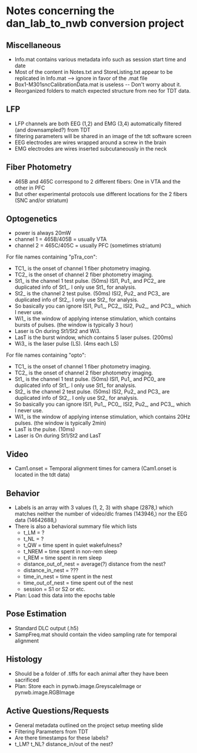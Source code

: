 # Notes concerning the dan_lab_to_nwb conversion project

## Miscellaneous
- Info.mat contains various metadata info such as session start time and date
- Most of the content in Notes.txt and StoreListing.txt appear to be replicated in Info.mat --> ignore in favor of the .mat file
- Box1-M301sncCalibrationData.mat is useless -- Don't worry about it.
- Reorganized folders to match expected structure from neo for TDT data.

## LFP
- LFP channels are both EEG (1,2) and EMG (3,4) automatically filtered (and downsampled?) from TDT
- filtering parameters will be shared in an image of the tdt software screen
- EEG electrodes are wires wrapped around a screw in the brain
- EMG electrodes are wires inserted subcutaneously in the neck

## Fiber Photometry
- 465B and 465C correspond to 2 different fibers: One in VTA and the other in PFC
- But other experimental protocols use different locations for the 2 fibers (SNC and/or striatum)

## Optogenetics
- power is always 20mW
- channel 1 = 465B/405B = usually VTA
- channel 2 = 465C/405C = usually PFC (sometimes striatum)

For file names containing "pTra_con":
- TC1_ is the onset of channel 1 fiber photometry imaging.
- TC2_ is the onset of channel 2 fiber photometry imaging.
- St1_ is the channel 1 test pulse. (50ms) ISI1, Pu1_ and PC2_ are duplicated info of St1_. I only use St1_ for analysis.
- St2_ is the channel 2 test pulse. (50ms) ISI2, Pu2_ and PC3_ are duplicated info of St2_. I only use St2_ for analysis.
- So basically you can ignore  ISI1, Pu1_, PC2_, ISI2, Pu2_, and PC3_, which I never use.
- Wi1_ is the window of applying intense stimulation, which contains bursts of pulses. (the window is typically 3 hour)
- Laser is On during St1/St2 and Wi3.
- LasT is the burst window, which contains 5 laser pulses. (200ms)
- Wi3_ is the laser pulse (LS). (4ms each LS)

For file names containing "opto":
- TC1_ is the onset of channel 1 fiber photometry imaging.
- TC2_ is the onset of channel 2 fiber photometry imaging.
- St1_ is the channel 1 test pulse. (50ms) ISI1, Pu1_ and PC0_ are duplicated info of St1_. I only use St1_ for analysis.
- St2_ is the channel 2 test pulse. (50ms) ISI2, Pu2_ and PC3_ are duplicated info of St2_. I only use St2_ for analysis.
- So basically you can ignore  ISI1, Pu1_, PC0_, ISI2, Pu2_, and PC3_, which I never use.
- Wi1_ is the window of applying intense stimulation, which contains 20Hz pulses. (the window is typically 2min)
- LasT is the pulse. (10ms)
- Laser is On during St1/St2 and LasT

## Video
- Cam1.onset = Temporal alignment times for camera (Cam1.onset is located in the tdt data)

## Behavior
- Labels is an array with 3 values (1, 2, 3) with shape (2878,) which matches neither the number of video/dlc frames (143946,) nor the EEG data (14642688,)
- There is also a behavioral summary file which lists
    - t_LM = ?
    - t_NL = ?
    - t_QW = time spent in quiet wakefulness?
    - t_NREM = time spent in non-rem sleep
    - t_REM = time spent in rem sleep
    - distance_out_of_nest = average(?) distance from the nest?
    - distance_in_nest = ???
    - time_in_nest = time spent in the nest
    - time_out_of_nest = time spent out of the nest
    - session = S1 or S2 or etc.
- Plan: Load this data into the epochs table

## Pose Estimation
- Standard DLC output (.h5)
- SampFreq.mat should contain the video sampling rate for temporal alignment

## Histology
- Should be a folder of .tiffs for each animal after they have been sacrificed
- Plan: Store each in pynwb.image.GreyscaleImage or pynwb.image.RGBImage


## Active Questions/Requests
- General metadata outlined on the project setup meeting slide
- Filtering Parameters from TDT
- Are there timestamps for these labels?
- t_LM? t_NL? distance_in/out of the nest?
